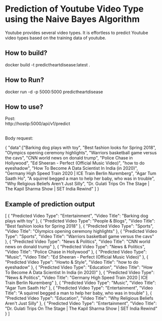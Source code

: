 <h1>Prediction of Youtube Video Type using the Naive Bayes Algorithm</h1>

<p>Youtube provides several video types. It is effortless to predict Youtube video types based on the training data of youtube.</p>

<h2>How to build?</h2>

<p> docker build -t predictheartdisease:latest .</p>

<h2>How to Run?</h2>

<p>
docker run -d -p 5000:5000 predictheartdisease



</p>

<h2>How to use?</h2>

<p>
Post:</br>
http://hostip:5000/api/v1/predict

</p>
<p>

<br/>
Body request: </br>

{
    "data":["Barking dog plays with toy",
        "Best fashion looks for Spring 2018",
        "Olympics opening ceremony highlights",
        "Warriors basketball game versus the cavs",
        "CNN world news on donald trump",
        "Police Chase in Hollywood",
        "Ed Sheeran - Perfect (Official Music Video)",
        "how to do eyeshadow",
        "How To Become A Data Scientist In India (in 2020)",
        "Germany High Speed Train 2020 | ICE Train Berlin Nuremberg",
        "Agar Tum Saath Ho",
        "A squirrel begged a man to help her baby, who was in trouble",
        "Why Religious Beliefs Aren't Just Silly",
        "Dr. Gulati Trips On The Stage | The Kapil Sharma Show | SET India Rewind"
         ]
}

</P>

<h2>Example of prediction output</h2>

<p>

[
    {
        "Predicted Video Type": "Entertainment",
        "Video Title": "Barking dog plays with toy"
    },
    {
        "Predicted Video Type": "People & Blogs",
        "Video Title": "Best fashion looks for Spring 2018"
    },
    {
        "Predicted Video Type": "Sports",
        "Video Title": "Olympics opening ceremony highlights"
    },
    {
        "Predicted Video Type": "Sports",
        "Video Title": "Warriors basketball game versus the cavs"
    },
    {
        "Predicted Video Type": "News & Politics",
        "Video Title": "CNN world news on donald trump"
    },
    {
        "Predicted Video Type": "News & Politics",
        "Video Title": "Police Chase in Hollywood"
    },
    {
        "Predicted Video Type": "Music",
        "Video Title": "Ed Sheeran - Perfect (Official Music Video)"
    },
    {
        "Predicted Video Type": "Howto & Style",
        "Video Title": "how to do eyeshadow"
    },
    {
        "Predicted Video Type": "Education",
        "Video Title": "How To Become A Data Scientist In India (in 2020)"
    },
    {
        "Predicted Video Type": "News & Politics",
        "Video Title": "Germany High Speed Train 2020 | ICE Train Berlin Nuremberg"
    },
    {
        "Predicted Video Type": "Music",
        "Video Title": "Agar Tum Saath Ho"
    },
    {
        "Predicted Video Type": "Entertainment",
        "Video Title": "A squirrel begged a man to help her baby, who was in trouble"
    },
    {
        "Predicted Video Type": "Education",
        "Video Title": "Why Religious Beliefs Aren't Just Silly"
    },
    {
        "Predicted Video Type": "Entertainment",
        "Video Title": "Dr. Gulati Trips On The Stage | The Kapil Sharma Show | SET India Rewind"
    }
]

</p>
